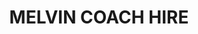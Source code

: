 ---
title: "MELVIN COACH HIRE"
address: "86, Melvin Rd, Garrison, Enniskillen, Co. Fermanagh BT93 4FB"
tel: "028 6865 8109"
county: "Fermanagh"
category: "Coach Hire"
type: "Content"
lat: "054.4439750000"
lng: "-008.1422300000"
---